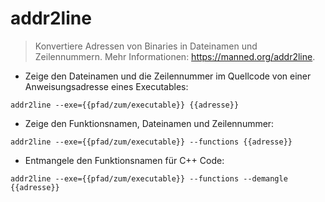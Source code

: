 # addr2line

> Konvertiere Adressen von Binaries in Dateinamen und Zeilennummern.
> Mehr Informationen: <https://manned.org/addr2line>.

- Zeige den Dateinamen und die Zeilennummer im Quellcode von einer Anweisungsadresse eines Executables:

`addr2line --exe={{pfad/zum/executable}} {{adresse}}`

- Zeige den Funktionsnamen, Dateinamen und Zeilennummer:

`addr2line --exe={{pfad/zum/executable}} --functions {{adresse}}`

- Entmangele den Funktionsnamen für C++ Code:

`addr2line --exe={{pfad/zum/executable}} --functions --demangle {{adresse}}`
